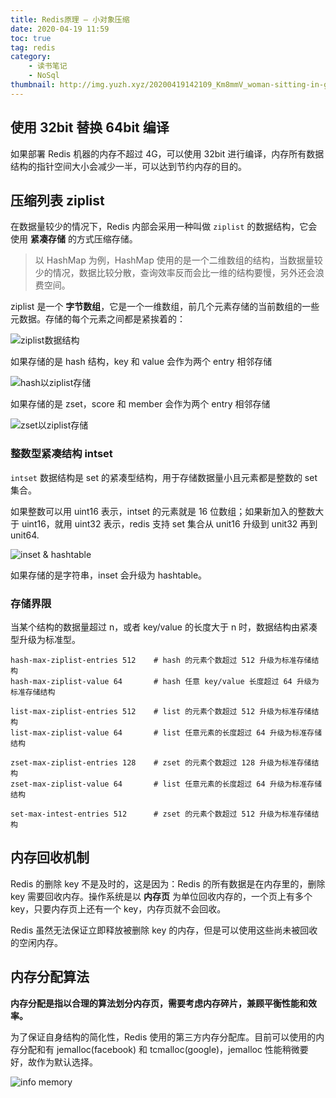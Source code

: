 ```yaml
---
title: Redis原理 — 小对象压缩
date: 2020-04-19 11:59
toc: true
tag: redis
category:
    - 读书笔记
    - NoSql
thumbnail: http://img.yuzh.xyz/20200419142109_Km8mmV_woman-sitting-in-grey-fur-sofa-962784.jpeg
---
```


## 使用 32bit 替换 64bit 编译
如果部署 Redis 机器的内存不超过 4G，可以使用 32bit 进行编译，内存所有数据结构的指针空间大小会减少一半，可以达到节约内存的目的。

## 压缩列表 ziplist
在数据量较少的情况下，Redis 内部会采用一种叫做 `ziplist` 的数据结构，它会使用 **紧凑存储** 的方式压缩存储。

<!-- more -->

> 以 HashMap 为例，HashMap 使用的是一个二维数组的结构，当数据量较少的情况，数据比较分散，查询效率反而会比一维的结构要慢，另外还会浪费空间。

ziplist 是一个 **字节数组**，它是一个一维数组，前几个元素存储的当前数组的一些元数据。存储的每个元素之间都是紧挨着的：

![ziplist数据结构](http://img.yuzh.xyz/20200419132221_zoimoV_Screenshot.png)

如果存储的是 hash 结构，key 和 value 会作为两个 entry 相邻存储

![hash以ziplist存储](http://img.yuzh.xyz/20200419133411_URBAgL_Screenshot.png)

如果存储的是 zset，score 和 member 会作为两个 entry 相邻存储

![zset以ziplist存储](http://img.yuzh.xyz/20200419133818_oP2Yfm_Screenshot.png)

### 整数型紧凑结构 intset
`intset` 数据结构是 set 的紧凑型结构，用于存储数据量小且元素都是整数的 set 集合。

如果整数可以用 uint16 表示，intset 的元素就是 16 位数组；如果新加入的整数大于 uint16，就用 uint32 表示，redis 支持 set 集合从 unit16 升级到 unit32 再到 unit64.

![inset & hashtable](http://img.yuzh.xyz/20200419135722_T2aa81_Screenshot.png)

如果存储的是字符串，inset 会升级为 hashtable。

### 存储界限
当某个结构的数据量超过 n，或者 key/value 的长度大于 n 时，数据结构由紧凑型升级为标准型。

    hash-max-ziplist-entries 512    # hash 的元素个数超过 512 升级为标准存储结构
    hash-max-ziplist-value 64       # hash 任意 key/value 长度超过 64 升级为标准存储结构

    list-max-ziplist-entries 512    # list 的元素个数超过 512 升级为标准存储结构
    list-max-ziplist-value 64       # list 任意元素的长度超过 64 升级为标准存储结构

    zset-max-ziplist-entries 128    # zset 的元素个数超过 128 升级为标准存储结构
    zset-max-ziplist-value 64       # list 任意元素的长度超过 64 升级为标准存储结构

    set-max-intest-entries 512      # zset 的元素个数超过 512 升级为标准存储结构

## 内存回收机制

Redis 的删除 key 不是及时的，这是因为：Redis 的所有数据是在内存里的，删除 key 需要回收内存。操作系统是以 **内存页** 为单位回收内存的，一个页上有多个 key，只要内存页上还有一个 key，内存页就不会回收。

Redis 虽然无法保证立即释放被删除 key 的内存，但是可以使用这些尚未被回收的空闲内存。

## 内存分配算法
**内存分配是指以合理的算法划分内存页，需要考虑内存碎片，兼顾平衡性能和效率。**

为了保证自身结构的简化性，Redis 使用的第三方内存分配库。目前可以使用的内存分配和有 jemalloc(facebook) 和 tcmalloc(google)，jemalloc 性能稍微要好，故作为默认选择。

![info memory](http://img.yuzh.xyz/20200419141754_xMmiAR_Screenshot.png)
